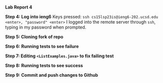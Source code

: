 **Lab Report 4**

**Step 4: Log into ieng6**
Keys pressed: `ssh cs15lsp23is@ieng6-202.ucsd.edu <enter>, "password" <enter>`
I logged into the remote server through `ssh`, typing in my password when prompted.


**Step 5: Cloning fork of repo**


**Step 6: Running tests to see failure**


**Step 7: Editing `<ListExamples.java>` to fix failing test**


**Step 8: Running tests to see success**


**Step 9: Commit and push changes to Github**
